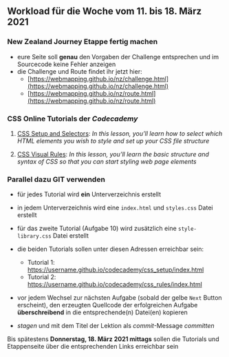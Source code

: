 ## Workload für die Woche vom 11. bis 18. März 2021

### New Zealand Journey Etappe fertig machen

* eure Seite soll **genau** den Vorgaben der Challenge entsprechen und im Sourcecode keine Fehler anzeigen
* die Challenge und Route findet ihr jetzt hier:
    * [https://webmapping.github.io/nz/challenge.html](https://webmapping.github.io/nz/challenge.html)
    * [https://webmapping.github.io/nz/route.html](https://webmapping.github.io/nz/route.html)


### CSS Online Tutorials der *Codecademy*

1. [CSS Setup and Selectors](https://www.codecademy.com/courses/learn-css/lessons/css-setup-selectors/exercises/intro-to-css):
    *In this lesson, you’ll learn how to select which HTML elements you wish to style and set up your CSS file structure*

2. [CSS Visual Rules](https://www.codecademy.com/courses/learn-css/lessons/css-visual-rules/exercises/css-visual-rules):
    *In this lesson, you’ll learn the basic structure and syntax of CSS so that you can start styling web page elements*


### Parallel dazu GIT verwenden

* für jedes Tutorial wird **ein** Unterverzeichnis erstellt
* in jedem Unterverzeichnis wird eine `index.html` und `styles.css` Datei erstellt
* für das zweite Tutorial (Aufgabe 10) wird zusätzlich eine `style-library.css` Datei erstellt
* die beiden Tutorials sollen unter diesen Adressen erreichbar sein:

    * Tutorial 1: https://username.github.io/codecademy/css_setup/index.html
    * Tutorial 2: https://username.github.io/codecademy/css_rules/index.html

* vor jedem Wechsel zur nächsten Aufgabe (sobald der gelbe `Next` Button erscheint), den erzeugten Quellcode der erfolgreichen Aufgabe **überschreibend** in die entsprechende(n) Datei(en) kopieren
* *stagen* und mit dem Titel der Lektion als *commit*-Message *committen*

Bis spätestens **Donnerstag, 18. März 2021 mittags** sollen die Tutorials und Etappenseite über die entsprechenden Links erreichbar sein
